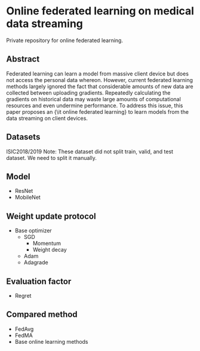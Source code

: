 # Online federated learning on medical data streaming

Private repository for online federated learning.

## Abstract

Federated learning can learn a model from massive client device but does not access the personal data whereon. However, current federated learning methods largely ignored the fact that considerable amounts of new data are collected between uploading gradients. Repeatedly calculating the gradients on historical data may waste large amounts of computational resources and even undermine performance. To address this issue, this paper proposes an {\it online federated learning} to learn models from the data streaming on client devices.

## Datasets

ISIC2018/2019 
Note: These dataset did not split train, valid, and test dataset. We need to split it manually.

## Model

* ResNet
* MobileNet

## Weight update protocol

* Base optimizer
  * SGD
    * Momentum
    * Weight decay
  * Adam
  * Adagrade
  
## Evaluation factor

* Regret

## Compared method

* FedAvg
* FedMA
* Base online learning methods
